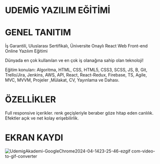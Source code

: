 # UDEMİG YAZILIM EĞİTİMİ

# GENEL TANITIM

İş Garantili, Uluslarası Sertifikalı, Üniversite Onaylı React Web Front-end Online Yazılım Eğitimi

Dünyada en çok kullanılan ve en çok iş olanağına sahip olan teknoloji!

Eğitim konuları: Algoritma, HTML, CSS, HTML5, CSS3, SCSS, JS, B, Git, Trello/Jira, Jenkins, AWS, API, React, React-Redux, Firebase, TS, Agile, MVC, MVVM, Projeler ,Mülakat, CV, Yayınlama ve Dahası.

# ÖZELLİKLER
Full responsive içerikler. renk geçişleriyle beraber göze hitap eden canlılık. Efektler açık ve net kolay erişebilirlik.

# EKRAN KAYDI
![UdemigAkademi-GoogleChrome2024-04-1423-25-46-ezgif com-video-to-gif-converter](https://github.com/enesyildiz1/school_udemig2/assets/164679866/54489374-735d-46fe-91e7-70c2c1f3f16a)
